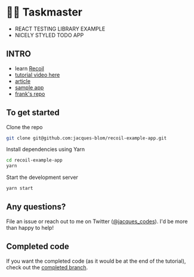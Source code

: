 # 🦸‍♂️ Taskmaster

- REACT TESTING LIBRARY EXAMPLE 
- NICELY STYLED TODO APP

## INTRO

- learn [Recoil](https://recoiljs.org/)
- [tutorial video here](https://www.youtube.com/watch?v=KBE7Ezn7h0A)
- [article](https://dev.to/jacques_blom/getting-started-with-mock-service-worker-2090)
- [sample app](https://taskhero.jacquesblom.com/)
- [frank's repo](https://github.com/dearfrankg/taskhero-web)

## To get started

Clone the repo

```bash
git clone git@github.com:jacques-blom/recoil-example-app.git
```

Install dependencies using Yarn

```bash
cd recoil-example-app
yarn
```

Start the development server

```bash
yarn start
```

## Any questions?

File an issue or reach out to me on Twitter ([@jacques_codes](https://twitter.com/jacques_codes)). I'd be more than happy to help!

## Completed code

If you want the completed code (as it would be at the end of the tutorial), check out the [completed branch](https://github.com/jacques-blom/recoil-example-app/tree/completed).
